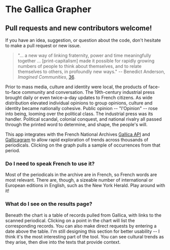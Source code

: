 # The Gallica Grapher

## Pull requests and new contributors welcome! 

If you have an idea, suggestion, or question about the code, don't hesitate to make a pull request or new issue.

> "... a new way of linking fraternity, power and time meaningfully together ... [print-capitalism] made it possible for
> rapidly growing numbers of people to think about themselves, and to
> relate themselves to others, in profoundly new ways."
-- Benedict Anderson, *Imagined Communities*, [36](https://is.muni.cz/el/1423/jaro2016/SOC757/um/61816961/Benedict_Anderson_Imagined_Communities.pdf).

Prior to mass media, culture and identity were local, the products of face-to-face community and conversation. The 19th-century industrial press brought daily or even twice-a-day updates to French citizens. As wide distribution elevated individual opinions to group opinions, culture and identity became nationally cohesive. Public opinion -- "l'Opinion" -- rose into being, looming over the political class. The industrial press was its handler. Political scandal, colonial conquest, and national rivalry all passed through the printed word to determine, and shape, the people's will.

This app integrates with the French National Archives [Gallica API](https://api.bnf.fr/fr/api-document-de-gallica) and [Gallicagram](https://shiny.ens-paris-saclay.fr/app/gallicagram) to allow rapid exploration of trends across thousands of periodicals. Clicking on the graph pulls a sample of occurrences from that period.


### Do I need to speak French to use it?

Most of the periodicals in the archive are in French, so French words are most relevant. There are, though, a sizeable number of international or 
European editions in English, such as the New York Herald. Play around with it!  

### What do I see on the results page?

Beneath the chart is a table of records pulled from Gallica, with links to the scanned periodical. Clicking on
a point in the chart will list the corresponding records. You can also make direct requests by entering
a date above the table. I'm still designing this section for better usability -- I think it's the most
interesting part of the tool. You can see cultural trends as they arise, then dive into the texts that 
provide context.
